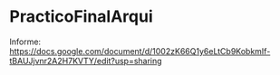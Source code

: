 # PracticoFinalArqui
Informe: https://docs.google.com/document/d/1002zK66Q1y6eLtCb9KobkmIf-tBAUJjvnr2A2H7KVTY/edit?usp=sharing

